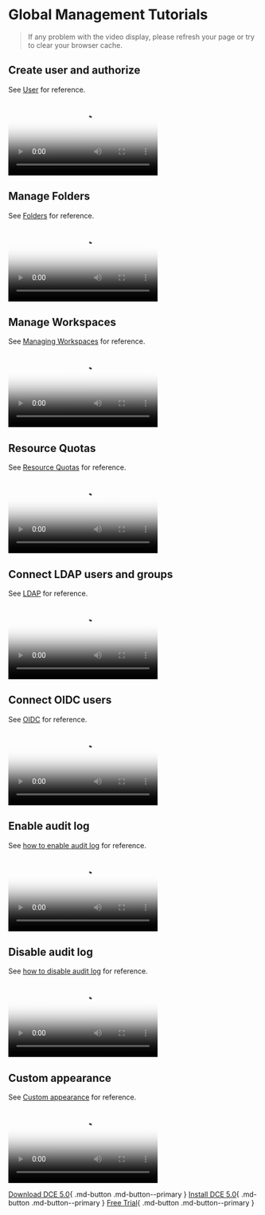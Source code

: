 # Global Management Tutorials

> If any problem with the video display, please refresh your page or try to clear your browser cache.

## Create user and authorize

See [User](../ghippo/user-guide/access-control/user.md) for reference.

<div class="responsive-video-container">
<video controls src="https://harbor-test2.cn-sh2.ufileos.com/docs/videos/create-user.mp4" preload="metadata" poster="../images/ghippo-user.png"></video>
</div>

## Manage Folders

See [Folders](../ghippo/user-guide/workspace/folders.md) for reference.

<div class="responsive-video-container">
<video controls src="https://harbor-test2.cn-sh2.ufileos.com/docs/videos/manage-folder.mp4" preload="metadata" poster="../images/ghippo-folder.png"></video>
</div>

## Manage Workspaces

See [Managing Workspaces](../ghippo/user-guide/workspace/workspace.md) for reference.

<div class="responsive-video-container">
<video controls src="https://harbor-test2.cn-sh2.ufileos.com/docs/videos/workspace.mp4" preload="metadata" poster="../images/ghippo-workspace.png"></video>
</div>

## Resource Quotas

See [Resource Quotas](../ghippo/user-guide/workspace/quota.md) for reference.

<div class="responsive-video-container">
<video controls src="https://harbor-test2.cn-sh2.ufileos.com/docs/videos/resourcequota.mp4" preload="metadata" poster="../images/ghippo-resources.png"></video>
</div>

## Connect LDAP users and groups

See [LDAP](../ghippo/user-guide/access-control/ldap.md) for reference.

<div class="responsive-video-container">
<video controls src="https://harbor-test2.cn-sh2.ufileos.com/docs/videos/ldap.mp4" preload="metadata" poster="../images/ghippo-ldap"></video>
</div>

## Connect OIDC users

See [OIDC](../ghippo/user-guide/access-control/oidc.md) for reference.

<div class="responsive-video-container">
<video controls src="https://harbor-test2.cn-sh2.ufileos.com/docs/videos/oidc.mp4" preload="metadata" poster="../images/ghippo-oidc.png"></video>
</div>

## Enable audit log

See [how to enable audit log](../ghippo/user-guide/audit/open-audit.md) for reference.

<div class="responsive-video-container">
<video controls src="https://harbor-test2.cn-sh2.ufileos.com/docs/videos/audit-on.mp4" preload="metadata" poster="../images/ghippo-audit.png"></video>
</div>

## Disable audit log

See [how to disable audit log](../ghippo/user-guide/audit/open-audit.md#_4) for reference.

<div class="responsive-video-container">
<video controls src="https://harbor-test2.cn-sh2.ufileos.com/docs/videos/audit-off.mp4" preload="metadata" poster="../images/ghippo-auditoff.png"></video>
</div>

## Custom appearance

See [Custom appearance](../ghippo/user-guide/platform-setting/appearance.md) for reference.

<div class="responsive-video-container">
<video controls src="https://harbor-test2.cn-sh2.ufileos.com/docs/videos/appearance.mp4" preload="metadata" poster="../images/ghippo-appearance.png"></video>
</div>

[Download DCE 5.0](../download/index.md){ .md-button .md-button--primary }
[Install DCE 5.0](../install/index.md){ .md-button .md-button--primary }
[Free Trial](../dce/license0.md){ .md-button .md-button--primary }
